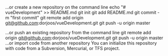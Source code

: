 …or create a new repository on the command line
echo "# vueDevelopment" >> README.md
git init
git add README.md
git commit -m "first commit"
git remote add origin git@github.com:dorjoos/vueDevelopment.git
git push -u origin master
                
…or push an existing repository from the command line
git remote add origin git@github.com:dorjoos/vueDevelopment.git
git push -u origin master
…or import code from another repository
You can initialize this repository with code from a Subversion, Mercurial, or TFS project.

